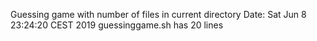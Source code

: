 Guessing game with number of files in current directory 
Date: Sat Jun  8 23:24:20 CEST 2019
guessinggame.sh has 20 lines
